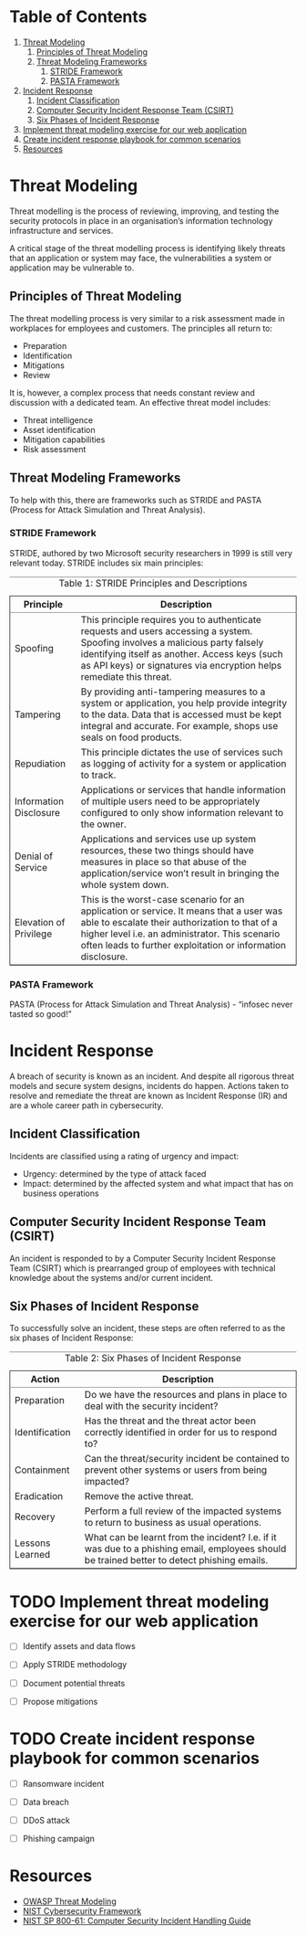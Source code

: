 
# Table of Contents

1.  [Threat Modeling](#org736d795)
    1.  [Principles of Threat Modeling](#orgedbeadc)
    2.  [Threat Modeling Frameworks](#org54d3042)
        1.  [STRIDE Framework](#org3d1448d)
        2.  [PASTA Framework](#orge27d374)
2.  [Incident Response](#org4bac147)
    1.  [Incident Classification](#org29dac12)
    2.  [Computer Security Incident Response Team (CSIRT)](#org1c92f7b)
    3.  [Six Phases of Incident Response](#org0923ae8)
3.  [Implement threat modeling exercise for our web application](#org2264dad)
4.  [Create incident response playbook for common scenarios](#org31c67fd)
5.  [Resources](#orgd9a6fe0)



<a id="org736d795"></a>

# Threat Modeling

Threat modelling is the process of reviewing, improving, and testing the security protocols in place in an organisation&rsquo;s information technology infrastructure and services.

A critical stage of the threat modelling process is identifying likely threats that an application or system may face, the vulnerabilities a system or application may be vulnerable to.


<a id="orgedbeadc"></a>

## Principles of Threat Modeling

The threat modelling process is very similar to a risk assessment made in workplaces for employees and customers. The principles all return to:

-   Preparation
-   Identification
-   Mitigations
-   Review

It is, however, a complex process that needs constant review and discussion with a dedicated team. An effective threat model includes:

-   Threat intelligence
-   Asset identification
-   Mitigation capabilities
-   Risk assessment


<a id="org54d3042"></a>

## Threat Modeling Frameworks

To help with this, there are frameworks such as STRIDE and PASTA (Process for Attack Simulation and Threat Analysis).


<a id="org3d1448d"></a>

### STRIDE Framework

STRIDE, authored by two Microsoft security researchers in 1999 is still very relevant today. STRIDE includes six main principles:

<table border="2" cellspacing="0" cellpadding="6" rules="groups" frame="hsides">
<caption class="t-above"><span class="table-number">Table 1:</span> STRIDE Principles and Descriptions</caption>

<colgroup>
<col  class="org-left" />

<col  class="org-left" />
</colgroup>
<thead>
<tr>
<th scope="col" class="org-left">Principle</th>
<th scope="col" class="org-left">Description</th>
</tr>
</thead>
<tbody>
<tr>
<td class="org-left">Spoofing</td>
<td class="org-left">This principle requires you to authenticate requests and users accessing a system. Spoofing involves a malicious party falsely identifying itself as another. Access keys (such as API keys) or signatures via encryption helps remediate this threat.</td>
</tr>

<tr>
<td class="org-left">Tampering</td>
<td class="org-left">By providing anti-tampering measures to a system or application, you help provide integrity to the data. Data that is accessed must be kept integral and accurate. For example, shops use seals on food products.</td>
</tr>

<tr>
<td class="org-left">Repudiation</td>
<td class="org-left">This principle dictates the use of services such as logging of activity for a system or application to track.</td>
</tr>

<tr>
<td class="org-left">Information Disclosure</td>
<td class="org-left">Applications or services that handle information of multiple users need to be appropriately configured to only show information relevant to the owner.</td>
</tr>

<tr>
<td class="org-left">Denial of Service</td>
<td class="org-left">Applications and services use up system resources, these two things should have measures in place so that abuse of the application/service won&rsquo;t result in bringing the whole system down.</td>
</tr>

<tr>
<td class="org-left">Elevation of Privilege</td>
<td class="org-left">This is the worst-case scenario for an application or service. It means that a user was able to escalate their authorization to that of a higher level i.e. an administrator. This scenario often leads to further exploitation or information disclosure.</td>
</tr>
</tbody>
</table>


<a id="orge27d374"></a>

### PASTA Framework

PASTA (Process for Attack Simulation and Threat Analysis) - &ldquo;infosec never tasted so good!&rdquo;


<a id="org4bac147"></a>

# Incident Response

A breach of security is known as an incident. And despite all rigorous threat models and secure system designs, incidents do happen. Actions taken to resolve and remediate the threat are known as Incident Response (IR) and are a whole career path in cybersecurity.


<a id="org29dac12"></a>

## Incident Classification

Incidents are classified using a rating of urgency and impact:

-   Urgency: determined by the type of attack faced
-   Impact: determined by the affected system and what impact that has on business operations


<a id="org1c92f7b"></a>

## Computer Security Incident Response Team (CSIRT)

An incident is responded to by a Computer Security Incident Response Team (CSIRT) which is prearranged group of employees with technical knowledge about the systems and/or current incident.


<a id="org0923ae8"></a>

## Six Phases of Incident Response

To successfully solve an incident, these steps are often referred to as the six phases of Incident Response:

<table border="2" cellspacing="0" cellpadding="6" rules="groups" frame="hsides">
<caption class="t-above"><span class="table-number">Table 2:</span> Six Phases of Incident Response</caption>

<colgroup>
<col  class="org-left" />

<col  class="org-left" />
</colgroup>
<thead>
<tr>
<th scope="col" class="org-left">Action</th>
<th scope="col" class="org-left">Description</th>
</tr>
</thead>
<tbody>
<tr>
<td class="org-left">Preparation</td>
<td class="org-left">Do we have the resources and plans in place to deal with the security incident?</td>
</tr>

<tr>
<td class="org-left">Identification</td>
<td class="org-left">Has the threat and the threat actor been correctly identified in order for us to respond to?</td>
</tr>

<tr>
<td class="org-left">Containment</td>
<td class="org-left">Can the threat/security incident be contained to prevent other systems or users from being impacted?</td>
</tr>

<tr>
<td class="org-left">Eradication</td>
<td class="org-left">Remove the active threat.</td>
</tr>

<tr>
<td class="org-left">Recovery</td>
<td class="org-left">Perform a full review of the impacted systems to return to business as usual operations.</td>
</tr>

<tr>
<td class="org-left">Lessons Learned</td>
<td class="org-left">What can be learnt from the incident? I.e. if it was due to a phishing email, employees should be trained better to detect phishing emails.</td>
</tr>
</tbody>
</table>


<a id="org2264dad"></a>

# TODO Implement threat modeling exercise for our web application

-   [ ] Identify assets and data flows
-   [ ] Apply STRIDE methodology
-   [ ] Document potential threats
-   [ ] Propose mitigations


<a id="org31c67fd"></a>

# TODO Create incident response playbook for common scenarios

-   [ ] Ransomware incident
-   [ ] Data breach
-   [ ] DDoS attack
-   [ ] Phishing campaign


<a id="orgd9a6fe0"></a>

# Resources

-   [OWASP Threat Modeling](https://owasp.org/www-community/Threat_Modeling)
-   [NIST Cybersecurity Framework](https://www.nist.gov/cyberframework)
-   [NIST SP 800-61: Computer Security Incident Handling Guide](https://nvlpubs.nist.gov/nistpubs/SpecialPublications/NIST.SP.800-61r2.pdf)


